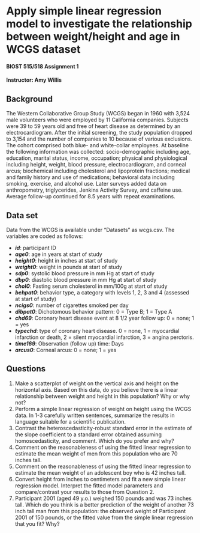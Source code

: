 # Apply simple linear regression model to investigate the relationship between weight/height and age in WCGS dataset
#### BIOST 515/518 Assignment 1
#### Instructor:  Amy Willis

## Background
The Western Collaborative Group Study (WCGS) began in 1960 with 3,524 male volunteers who were
employed by 11 California companies. Subjects were 39 to 59 years old and free of heart disease as determined
by an electrocardiogram. After the initial screening, the study population dropped to 3,154 and the number of
companies to 10 because of various exclusions. The cohort comprised both blue- and white-collar employees.
At baseline the following information was collected: socio-demographic including age, education, marital status,
income, occupation; physical and physiological including height, weight, blood pressure, electrocardiogram,
and corneal arcus; biochemical including cholesterol and lipoprotein fractions; medical and family history and
use of medications; behavioral data including smoking, exercise, and alcohol use. Later surveys added data
on anthropometry, triglycerides, Jenkins Activity Survey, and caffeine use. Average follow-up continued for
8.5 years with repeat examinations.

## Data set
Data from the WCGS is available under “Datasets” as wcgs.csv. The variables are coded as follows:
* ***id***: participant ID
* ***age0***: age in years at start of study
* ***height0***: height in inches at start of study
* ***weight0***: weight in pounds at start of study
* ***sdp0***: systolic blood pressure in mm Hg at start of study
* ***dbp0***: diastolic blood pressure in mm Hg at start of study
* ***chol0***: Fasting serum cholesterol in mm/100g at start of study
* ***behpat0***: behavior type, a category with levels 1, 2, 3 and 4 (assessed at start of study)
* ***ncigs0***: number of cigarettes smoked per day
* ***dibpat0***: Dichotomous behavior pattern: 0 = Type B; 1 = Type A
* ***chd69***: Coronary heart disease event at 8 1/2 year follow up: 0 = none; 1 = yes
* ***typechd***: type of coronary heart disease. 0 = none, 1 = myocardial infarction or death, 2 = silent myocardial infarction, 3 = angina perctoris.
* ***time169***: Observation (follow up) time: Days
* ***arcus0***: Corneal arcus: 0 = none; 1 = yes

## Questions
1. Make a scatterplot of weight on the vertical axis and height on the horizontal axis. Based on this data, do you believe there is a linear relationship between weight and height in this population? Why or why not?
2. Perform a simple linear regression of weight on height using the WCGS data. In 1-3 carefully written sentences, summarize the results in language suitable for a scientific publication.
3. Contrast the heteroscedasticity-robust standard error in the estimate of the slope coefficient to a standard error obtained assuming homoscedasticity, and comment. Which do you prefer and why?
4. Comment on the reasonableness of using the fitted linear regression to estimate the mean weight of men from this population who are 70 inches tall.
5. Comment on the reasonableness of using the fitted linear regression to estimate the mean weight of an adolescent boy who is 42 inches tall.
6. Convert height from inches to centimeters and fit a new simple linear regression model. Interpret the fitted model parameters and compare/contrast your results to those from Question 2.
7. Participant 2001 (aged 49 y.o.) weighed 150 pounds and was 73 inches tall. Which do you think is a better prediction of the weight of another 73 inch tall man from this population: the observed weight of Participant 2001 of 150 pounds, or the fitted value from the simple linear regression that you fit? Why?
